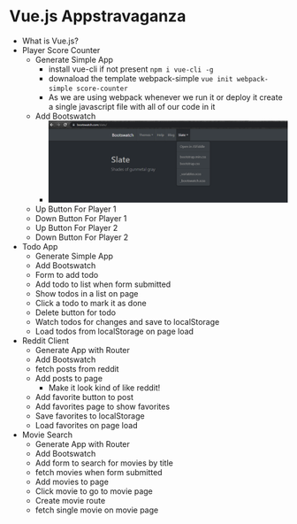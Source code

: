 # Vue.js Appstravaganza

* What is Vue.js?
* Player Score Counter
  * Generate Simple App
    - install vue-cli if not present `npm i vue-cli -g`
    - downaload the template webpack-simple `vue init webpack-simple score-counter `
    - As we are using webpack whenever we run it or deploy it create a single javascript file with all of our code in it
  * Add Bootswatch
    - ![](./images/bootswatch.png)
  * Up Button For Player 1
  * Down Button For Player 1
  * Up Button For Player 2
  * Down Button For Player 2
* Todo App
  * Generate Simple App
  * Add Bootswatch
  * Form to add todo
  * Add todo to list when form submitted
  * Show todos in a list on page
  * Click a todo to mark it as done
  * Delete button for todo
  * Watch todos for changes and save to localStorage
  * Load todos from localStorage on page load
* Reddit Client
  * Generate App with Router
  * Add Bootswatch
  * fetch posts from reddit
  * Add posts to page
    * Make it look kind of like reddit!
  * Add favorite button to post
  * Add favorites page to show favorites
  * Save favorites to localStorage
  * Load favorites on page load
* Movie Search
  * Generate App with Router
  * Add Bootswatch
  * Add form to search for movies by title
  * fetch movies when form submitted
  * Add movies to page
  * Click movie to go to movie page
  * Create movie route
  * fetch single movie on movie page